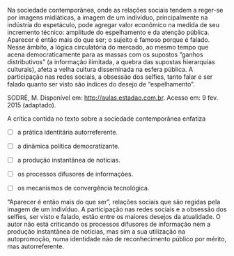 

Na sociedade contemporânea, onde as relações sociais tendem a reger-se por imagens midiáticas, a imagem de um indivíduo, principalmente na indústria do espetáculo, pode agregar valor econômico na medida de seu incremento técnico: amplitude do espelhamento e da atenção pública. Aparecer é então mais do que ser; o sujeito é famoso porque é falado. Nesse âmbito, a lógica circulatória do mercado, ao mesmo tempo que acena democraticamente para as massas com os supostos “ganhos distributivos” (a informação ilimitada, a quebra das supostas hierarquias culturais), afeta a velha cultura disseminada na esfera pública. A participação nas redes sociais, a obsessão dos selfies, tanto falar e ser falado quanto ser visto são índices do desejo de “espelhamento”.

SODRÉ, M. Disponível em: http://aulas.estadao.com.br. Acesso em: 9 fev. 2015 (adaptado).

A crítica contida no texto sobre a sociedade contemporânea enfatiza



- [ ] a prática identitária autorreferente.
- [ ] a dinâmica política democratizante.
- [ ] a produção instantânea de notícias.
- [ ] os processos difusores de informações.
- [ ] os mecanismos de convergência tecnológica.


“Aparecer é então mais do que ser”, relações sociais que são regidas pela imagem de um indivíduo. A participação nas redes sociais e a obsessão dos selfies, ser visto e falado, estão entre os maiores desejos da atualidade. O autor não está criticando os processos difusores de informação nem a produção instantânea de notícias, mas sim a sua utilização na autopromoção, numa identidade não de reconhecimento público por mérito, mas autorreferente.

        
